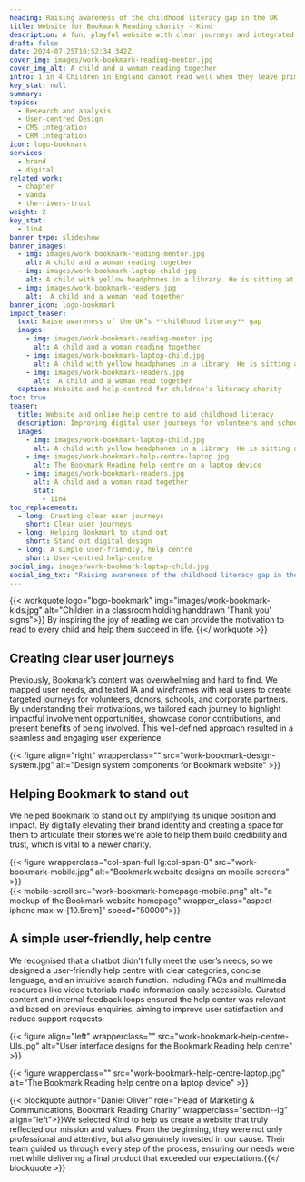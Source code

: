 ```yaml
---
heading: Raising awareness of the childhood literacy gap in the UK 
title: Website for Bookmark Reading charity - Kind
description: A fun, playful website with clear journeys and integrated help-centre for a childhood literacy charity
draft: false
date: 2024-07-25T10:52:34.342Z
cover_img: images/work-bookmark-reading-mentor.jpg
cover_img_alt: A child and a woman reading together
intro: 1 in 4 Children in England cannot read well when they leave primary school. Children unable to read well will face difficulties for the rest of school and beyond, devastatingly impacting their life chances. This results in 7.1 million adults in England who struggle to read and face challenges every day – at home, on the move, in the workplace, and with their friends and families.
key_stat: null
summary:
topics:
  - Research and analysis
  - User-centred Design
  - CMS integration
  - CRM integration
icon: logo-bookmark
services:
  - brand
  - digital
related_work:
  - chapter
  - vanda
  - the-rivers-trust
weight: 2
key_stat: 
  - 1in4
banner_type: slideshow
banner_images:
  - img: images/work-bookmark-reading-mentor.jpg
    alt: A child and a woman reading together
  - img: images/work-bookmark-laptop-child.jpg
    alt: A child with yellow headphones in a library. He is sitting at an open laptop and smiling
  - img: images/work-bookmark-readers.jpg
    alt:  A child and a woman read together
banner_icon: logo-bookmark
impact_teaser:
  text: Raise awareness of the UK’s **childhood literacy** gap
  images:
    - img: images/work-bookmark-reading-mentor.jpg
      alt: A child and a woman reading together
    - img: images/work-bookmark-laptop-child.jpg
      alt: A child with yellow headphones in a library. He is sitting at an open laptop and smiling
    - img: images/work-bookmark-readers.jpg
      alt:  A child and a woman read together
  caption: Website and help-centred for children's literacy charity
toc: true
teaser:
  title: Website and online help centre to aid childhood literacy
  description: Improving digital user journeys for volunteers and schools working with Bookmark to develop whole-school reading cultures and provide one-to-one reading support.
  images:
    - img: images/work-bookmark-laptop-child.jpg
      alt: A child with yellow headphones in a library. He is sitting at an open laptop and smiling
    - img: images/work-bookmark-help-centre-laptop.jpg
      alt: The Bookmark Reading help centre on a laptop device
    - img: images/work-bookmark-readers.jpg
      alt: A child and a woman read together
      stat: 
        - 1in4
toc_replacements:
  - long: Creating clear user journeys
    short: Clear user journeys
  - long: Helping Bookmark to stand out
    short: Stand out digital design
  - long: A simple user-friendly, help centre
    short: User-centred help-centre
social_img: images/work-bookmark-laptop-child.jpg
social_img_txt: "Raising awareness of the childhood literacy gap in the UK"
---
```


{{< workquote logo="logo-bookmark" img="images/work-bookmark-kids.jpg" alt="Children in a classroom holding handdrawn 'Thank you' signs">}}
By inspiring the joy of reading we can provide the motivation to read to every child and help them succeed in life.
{{</ workquote >}}


<!-- Text left -->
<div class="w-full grid grid-cols-12 gap-x-2.5 gap-y-6 lg:gap-6 xl:gap-8">
  <div class="prose col-span-full lg:col-span-8">

  ## Creating clear user journeys

  Previously, Bookmark’s content was overwhelming and hard to find. We mapped user needs, and tested IA and wireframes with real users to create targeted journeys for volunteers, donors, schools, and corporate partners. By understanding their motivations, we tailored each journey to highlight impactful involvement opportunities, showcase donor contributions, and present benefits of being involved. This well-defined approach resulted in a seamless and engaging user experience.

  </div>
</div>

{{< figure align="right" wrapperclass="" src="work-bookmark-design-system.jpg" alt="Design system components for Bookmark website" >}}



<!-- Text right -->
<div class="w-full grid grid-cols-12 gap-x-2.5 gap-y-6 lg:gap-6 xl:gap-8">
  <div class="prose col-span-full lg:col-span-8 lg:col-start-5">

  ## Helping Bookmark to stand out

  We helped Bookmark to stand out by amplifying its unique position and impact. By digitally elevating their brand identity and creating a space for them to articulate their stories we’re able to help them build credibility and trust, which is vital to a newer charity. 
  </div>
</div>

<div class="w-full grid grid-cols-12 gap-x-2.5 gap-y-6 lg:gap-6 xl:gap-8">
  {{< figure wrapperclass="col-span-full lg:col-span-8" src="work-bookmark-mobile.jpg" alt="Bookmark website designs on mobile screens" >}}
  <div class="col-span-full lg:col-span-4">
  {{< mobile-scroll src="work-bookmark-homepage-mobile.png" alt="a mockup of the Bookmark website homepage" wrapper_class="aspect-iphone max-w-[10.5rem]" speed="50000">}}
  </div>
</div>


<!-- Text left -->
<div class="w-full grid grid-cols-12 gap-x-2.5 gap-y-6 lg:gap-6 xl:gap-8">
  <div class="prose col-span-full lg:col-span-8">

  ## A simple user-friendly, help centre

  We recognised that a chatbot didn’t fully meet the user’s needs, so we designed a user-friendly help centre with clear categories, concise language, and an intuitive search function. Including FAQs and multimedia resources like video tutorials made information easily accessible. Curated content and internal feedback loops ensured the help center was relevant and based on previous enquiries, aiming to improve user satisfaction and reduce support requests.

  </div>
</div>

{{< figure align="left" wrapperclass="" src="work-bookmark-help-centre-UIs.jpg" alt="User interface designs for the Bookmark Reading help centre" >}}

{{< figure wrapperclass="" src="work-bookmark-help-centre-laptop.jpg" alt="The Bookmark Reading help centre on a laptop device" >}}


{{< blockquote author="Daniel Oliver" role="Head of Marketing & Communications, Bookmark Reading Charity" wrapperclass="section--lg" align="left">}}We selected Kind to help us create a website that truly reflected our mission and values. From the beginning, they were not only professional and attentive, but also genuinely invested in our cause. Their team guided us through every step of the process, ensuring our needs were met while delivering a final product that exceeded our expectations.{{</ blockquote >}}
